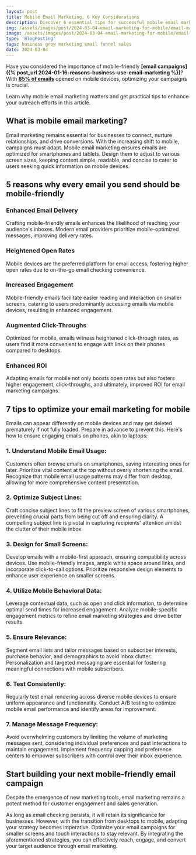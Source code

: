 ```yaml
---
layout: post
title: Mobile Email Marketing, 6 Key Considerations
description: Discover 6 essential tips for successful mobile email marketing. Learn how to optimize your campaigns for mobile users and boost engagement.
img: /assets/images/post/2024-03-04-email-marketing-for-mobile/email-marketing-for-mobile.jpg
image: /assets/images/post/2024-03-04-email-marketing-for-mobile/email-marketing-for-mobile.jpg
type: 'BlogPosting'
tags: business grow marketing email funnel sales
date: 2024-03-04
---
```


Have you considered the importance of mobile-friendly **[email campaigns]({% post_url 2024-01-16-reasons-business-use-email-marketing %})**? With **[85% of emails](https://www.clerk.io/blog/email-marketing-stats-2021)** opened on mobile devices, optimizing your campaigns is crucial. 

Learn why mobile email marketing matters and get practical tips to enhance your outreach efforts in this article.

## What is mobile email marketing?  
Email marketing remains essential for businesses to connect, nurture relationships, and drive conversions. With the increasing shift to mobile, campaigns must adapt. Mobile email marketing ensures emails are optimized for smartphones and tablets. Design them to adjust to various screen sizes, keeping content simple, readable, and concise to cater to users seeking quick information on mobile devices.

## 5 reasons why every email you send should be mobile-friendly
### Enhanced Email Delivery
Crafting mobile-friendly emails enhances the likelihood of reaching your audience's inboxes. Modern email providers prioritize mobile-optimized messages, improving delivery rates.

### Heightened Open Rates
Mobile devices are the preferred platform for email access, fostering higher open rates due to on-the-go email checking convenience.

### Increased Engagement
Mobile-friendly emails facilitate easier reading and interaction on smaller screens, catering to users predominantly accessing emails via mobile devices, resulting in enhanced engagement.

### Augmented Click-Throughs
Optimized for mobile, emails witness heightened click-through rates, as users find it more convenient to engage with links on their phones compared to desktops.

### Enhanced ROI
Adapting emails for mobile not only boosts open rates but also fosters higher engagement, click-throughs, and ultimately, improved ROI for email marketing campaigns.

## 7 tips to optimize your email marketing for mobile 
Emails can appear differently on mobile devices and may get deleted prematurely if not fully loaded. Prepare in advance to prevent this. Here's how to ensure engaging emails on phones, akin to laptops:

### 1. Understand Mobile Email Usage:
Customers often browse emails on smartphones, saving interesting ones for later. Prioritize vital content at the top without overly shortening the email. Recognize that mobile email usage patterns may differ from desktop, allowing for more comprehensive content presentation.

### 2. Optimize Subject Lines:
Craft concise subject lines to fit the preview screen of various smartphones, preventing crucial parts from being cut off and ensuring clarity. A compelling subject line is pivotal in capturing recipients' attention amidst the clutter of their mobile inbox.

### 3. Design for Small Screens:
Develop emails with a mobile-first approach, ensuring compatibility across devices. Use mobile-friendly images, ample white space around links, and incorporate click-to-call options. Prioritize responsive design elements to enhance user experience on smaller screens.

### 4. Utilize Mobile Behavioral Data:
Leverage contextual data, such as open and click information, to determine optimal send times for increased engagement. Analyze mobile-specific engagement metrics to refine email marketing strategies and drive better results.

### 5. Ensure Relevance:
Segment email lists and tailor messages based on subscriber interests, purchase behavior, and demographics to avoid inbox clutter. Personalization and targeted messaging are essential for fostering meaningful connections with mobile subscribers.

### 6. Test Consistently:
Regularly test email rendering across diverse mobile devices to ensure uniform appearance and functionality. Conduct A/B testing to optimize mobile email performance and identify areas for improvement.

### 7. Manage Message Frequency:
Avoid overwhelming customers by limiting the volume of marketing messages sent, considering individual preferences and past interactions to maintain engagement. Implement frequency capping and preference centers to empower subscribers with control over their inbox experience.

## Start building your next mobile-friendly email campaign 
Despite the emergence of new marketing tools, email marketing remains a potent method for customer engagement and sales generation. 

As long as email checking persists, it will retain its significance for businesses. However, with the transition from desktops to mobile, adapting your strategy becomes imperative. Optimize your email campaigns for smaller screens and touch interactions to stay relevant. By integrating the aforementioned strategies, you can effectively reach, engage, and convert your target audience through email marketing.
